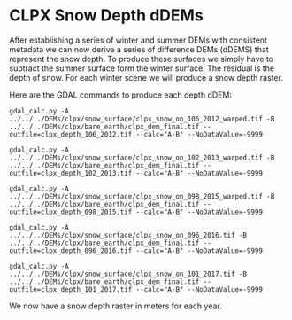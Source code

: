 # CLPX Snow Depth dDEMs

After establishing a series of winter and summer DEMs with consistent metadata we can now derive a series of difference DEMs (dDEMS) that represent the snow depth. To produce these surfaces we simply have to subtract the summer surface form the winter surface. The residual is the depth of snow. For each winter scene we will produce a snow depth raster.

Here are the GDAL commands to produce each depth dDEM:

`gdal_calc.py -A ../../../DEMs/clpx/snow_surface/clpx_snow_on_106_2012_warped.tif -B ../../../DEMs/clpx/bare_earth/clpx_dem_final.tif --outfile=clpx_depth_106_2012.tif --calc="A-B" --NoDataValue=-9999`

`gdal_calc.py -A ../../../DEMs/clpx/snow_surface/clpx_snow_on_102_2013_warped.tif -B ../../../DEMs/clpx/bare_earth/clpx_dem_final.tif --outfile=clpx_depth_102_2013.tif --calc="A-B" --NoDataValue=-9999`

`gdal_calc.py -A ../../../DEMs/clpx/snow_surface/clpx_snow_on_098_2015_warped.tif -B ../../../DEMs/clpx/bare_earth/clpx_dem_final.tif --outfile=clpx_depth_098_2015.tif --calc="A-B" --NoDataValue=-9999`

`gdal_calc.py -A ../../../DEMs/clpx/snow_surface/clpx_snow_on_096_2016.tif -B ../../../DEMs/clpx/bare_earth/clpx_dem_final.tif --outfile=clpx_depth_096_2016.tif --calc="A-B" --NoDataValue=-9999`

`gdal_calc.py -A ../../../DEMs/clpx/snow_surface/clpx_snow_on_101_2017.tif -B ../../../DEMs/clpx/bare_earth/clpx_dem_final.tif --outfile=clpx_depth_101_2017.tif --calc="A-B" --NoDataValue=-9999`

We now have a snow depth raster in meters for each year.
